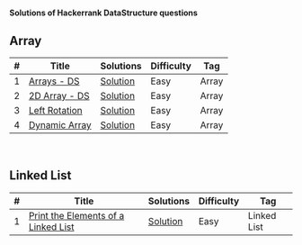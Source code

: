 <h4>Solutions of Hackerrank DataStructure questions</h4>
<h2>Array</h2>
<table>
<thead>
<tr>
<th>#</th>
<th>Title</th>
<th>Solutions</th>
<th>Difficulty</th>
<th>Tag</th>
</tr>
</thead>
<tbody>

<tr>
<tr>
<td>1</td>
<td><a href="https://www.hackerrank.com/challenges/arrays-ds/problem" rel="nofollow">Arrays - DS</a></td>
<td><a href="https://github.com/nnatevan/Hackerrank/blob/master/Data%20Structure/Array-DS/src/com/company/Main.java">Solution</a></td>
<td>Easy</td>
<td>Array</td>
</tr>
</tr>

<tr>
<tr>
<td>2</td>
<td><a href="https://www.hackerrank.com/challenges/2d-array/problem" rel="nofollow">2D Array - DS</a></td>
<td><a href="https://github.com/nnatevan/Hackerrank/blob/master/Data%20Structure/Dynamic%20Array/src/com/company/Main.java">Solution</a></td>
<td>Easy</td>
<td>Array</td>
</tr>
</tr>

<tr>
<tr>
<td>3</td>
<td><a href="https://www.hackerrank.com/challenges/array-left-rotation/problem" rel="nofollow">Left Rotation</a></td>
<td><a href="https://github.com/nnatevan/Hackerrank/blob/master/Data%20Structure/Left%20Rotation/src/com/company/Main.java">Solution</a></td>
<td>Easy</td>
<td>Array</td>
</tr>
</tr>

<tr>
<tr>
<td>4</td>
<td><a href="https://www.hackerrank.com/challenges/dynamic-array/problem" rel="nofollow">Dynamic Array</a></td>
<td><a href="https://github.com/nnatevan/Hackerrank/blob/master/Data%20Structure/Dynamic%20Array/src/com/company/Main.java">Solution</a></td>
<td>Easy</td>
<td>Array</td>
</tr>
</tr>
</table>

<br>
<h2>Linked List</h2>
<table>
<thead>
<tr>
<th>#</th>
<th>Title</th>
<th>Solutions</th>
<th>Difficulty</th>
<th>Tag</th>
</tr>
</thead>
<tbody>

<tr>
<tr>
<td>1</td>
<td><a href="https://www.hackerrank.com/challenges/print-the-elements-of-a-linked-list/problem" rel="nofollow">Print the Elements of a Linked List</a></td>
<td><a href="https://github.com/nnatevan/Hackerrank/blob/master/Data%20Structure/Print%20the%20Elements%20of%20a%20Linked%20List/src/com/company/Main.java">Solution</a></td>
<td>Easy</td>
<td>Linked List</td>
</tr>
</tr>
</table>
